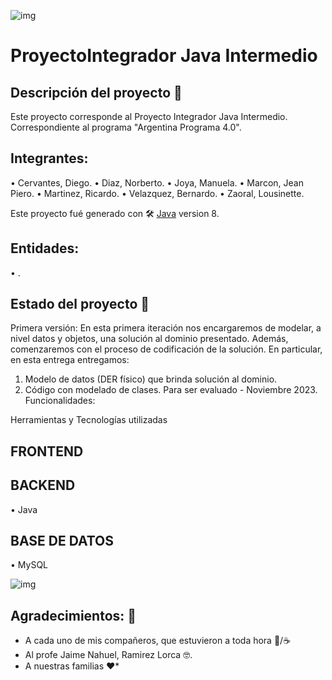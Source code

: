 ![img](https://i.postimg.cc/FRXKcL88/comienza.gif)
# ProyectoIntegrador Java Intermedio

## Descripción del proyecto 🚀
Este proyecto corresponde al Proyecto Integrador Java Intermedio. Correspondiente al programa "Argentina Programa 4.0".

## Integrantes:
•	Cervantes, Diego.
•	Diaz, Norberto.
•	Joya, Manuela.
•	Marcon, Jean Piero.
•	Martinez, Ricardo.
•	Velazquez, Bernardo.
•	Zaoral, Lousinette.

Este proyecto fué generado con 🛠️ [Java](https://www.java.com/es/) version 8.
## Entidades:
•	.

## Estado del proyecto 📌
Primera versión: En esta primera iteración nos encargaremos de modelar, a nivel datos y objetos, una solución
al dominio presentado. Además, comenzaremos con el proceso de codificación de la solución.
En particular, en esta entrega entregamos:
1. Modelo de datos (DER físico) que brinda solución al dominio.
2. Código con modelado de clases.  Para ser evaluado - Noviembre 2023.
Funcionalidades:

Herramientas y Tecnologías utilizadas
## FRONTEND

## BACKEND
•	Java

## BASE DE DATOS
•	MySQL
	

![img](https://i.postimg.cc/zvBcCqgT/Programas-utilizados.png)
## Agradecimientos: 🎁

* A cada uno de mis compañeros, que estuvieron a toda hora 🍺/☕
* Al profe Jaime Nahuel, Ramirez Lorca 🤓.
* A nuestras familias ❤️* 